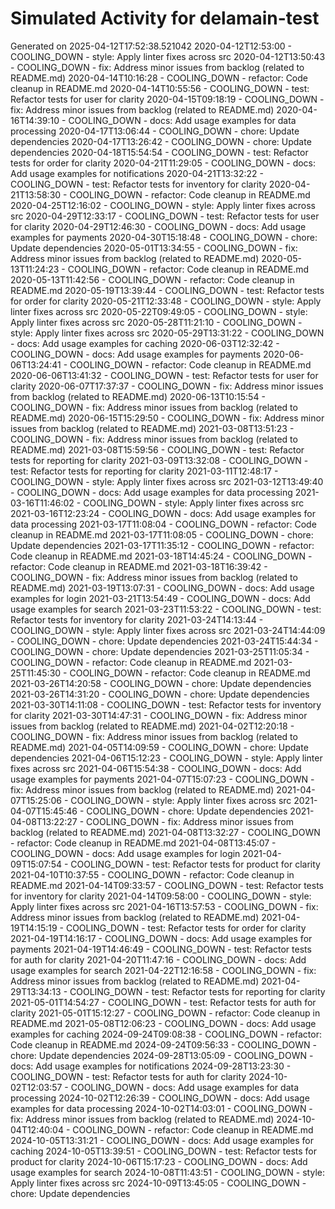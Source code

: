 # Simulated Activity for delamain-test
Generated on 2025-04-12T17:52:38.521042
2020-04-12T12:53:00 - COOLING_DOWN - style: Apply linter fixes across src
2020-04-12T13:50:43 - COOLING_DOWN - fix: Address minor issues from backlog (related to README.md)
2020-04-14T10:16:28 - COOLING_DOWN - refactor: Code cleanup in README.md
2020-04-14T10:55:56 - COOLING_DOWN - test: Refactor tests for user for clarity
2020-04-15T09:18:19 - COOLING_DOWN - fix: Address minor issues from backlog (related to README.md)
2020-04-16T14:39:10 - COOLING_DOWN - docs: Add usage examples for data processing
2020-04-17T13:06:44 - COOLING_DOWN - chore: Update dependencies
2020-04-17T13:26:42 - COOLING_DOWN - chore: Update dependencies
2020-04-18T15:54:54 - COOLING_DOWN - test: Refactor tests for order for clarity
2020-04-21T11:29:05 - COOLING_DOWN - docs: Add usage examples for notifications
2020-04-21T13:32:22 - COOLING_DOWN - test: Refactor tests for inventory for clarity
2020-04-21T13:58:30 - COOLING_DOWN - refactor: Code cleanup in README.md
2020-04-25T12:16:02 - COOLING_DOWN - style: Apply linter fixes across src
2020-04-29T12:33:17 - COOLING_DOWN - test: Refactor tests for user for clarity
2020-04-29T12:46:30 - COOLING_DOWN - docs: Add usage examples for payments
2020-04-30T15:18:48 - COOLING_DOWN - chore: Update dependencies
2020-05-01T13:34:55 - COOLING_DOWN - fix: Address minor issues from backlog (related to README.md)
2020-05-13T11:24:23 - COOLING_DOWN - refactor: Code cleanup in README.md
2020-05-13T11:42:56 - COOLING_DOWN - refactor: Code cleanup in README.md
2020-05-19T13:39:44 - COOLING_DOWN - test: Refactor tests for order for clarity
2020-05-21T12:33:48 - COOLING_DOWN - style: Apply linter fixes across src
2020-05-22T09:49:05 - COOLING_DOWN - style: Apply linter fixes across src
2020-05-28T11:21:10 - COOLING_DOWN - style: Apply linter fixes across src
2020-05-29T13:31:22 - COOLING_DOWN - docs: Add usage examples for caching
2020-06-03T12:32:42 - COOLING_DOWN - docs: Add usage examples for payments
2020-06-06T13:24:41 - COOLING_DOWN - refactor: Code cleanup in README.md
2020-06-06T13:41:32 - COOLING_DOWN - test: Refactor tests for user for clarity
2020-06-07T17:37:37 - COOLING_DOWN - fix: Address minor issues from backlog (related to README.md)
2020-06-13T10:15:54 - COOLING_DOWN - fix: Address minor issues from backlog (related to README.md)
2020-06-15T15:29:50 - COOLING_DOWN - fix: Address minor issues from backlog (related to README.md)
2021-03-08T13:51:23 - COOLING_DOWN - fix: Address minor issues from backlog (related to README.md)
2021-03-08T15:59:56 - COOLING_DOWN - test: Refactor tests for reporting for clarity
2021-03-09T13:32:08 - COOLING_DOWN - test: Refactor tests for reporting for clarity
2021-03-11T12:48:17 - COOLING_DOWN - style: Apply linter fixes across src
2021-03-12T13:49:40 - COOLING_DOWN - docs: Add usage examples for data processing
2021-03-16T11:46:02 - COOLING_DOWN - style: Apply linter fixes across src
2021-03-16T12:23:24 - COOLING_DOWN - docs: Add usage examples for data processing
2021-03-17T11:08:04 - COOLING_DOWN - refactor: Code cleanup in README.md
2021-03-17T11:08:05 - COOLING_DOWN - chore: Update dependencies
2021-03-17T11:35:12 - COOLING_DOWN - refactor: Code cleanup in README.md
2021-03-18T14:45:24 - COOLING_DOWN - refactor: Code cleanup in README.md
2021-03-18T16:39:42 - COOLING_DOWN - fix: Address minor issues from backlog (related to README.md)
2021-03-19T13:07:31 - COOLING_DOWN - docs: Add usage examples for login
2021-03-21T13:54:49 - COOLING_DOWN - docs: Add usage examples for search
2021-03-23T11:53:22 - COOLING_DOWN - test: Refactor tests for inventory for clarity
2021-03-24T14:13:44 - COOLING_DOWN - style: Apply linter fixes across src
2021-03-24T14:44:09 - COOLING_DOWN - chore: Update dependencies
2021-03-24T15:44:34 - COOLING_DOWN - chore: Update dependencies
2021-03-25T11:05:34 - COOLING_DOWN - refactor: Code cleanup in README.md
2021-03-25T11:45:30 - COOLING_DOWN - refactor: Code cleanup in README.md
2021-03-26T14:20:58 - COOLING_DOWN - chore: Update dependencies
2021-03-26T14:31:20 - COOLING_DOWN - chore: Update dependencies
2021-03-30T14:11:08 - COOLING_DOWN - test: Refactor tests for inventory for clarity
2021-03-30T14:47:31 - COOLING_DOWN - fix: Address minor issues from backlog (related to README.md)
2021-04-02T12:20:18 - COOLING_DOWN - fix: Address minor issues from backlog (related to README.md)
2021-04-05T14:09:59 - COOLING_DOWN - chore: Update dependencies
2021-04-06T15:12:23 - COOLING_DOWN - style: Apply linter fixes across src
2021-04-06T15:54:38 - COOLING_DOWN - docs: Add usage examples for payments
2021-04-07T15:07:23 - COOLING_DOWN - fix: Address minor issues from backlog (related to README.md)
2021-04-07T15:25:06 - COOLING_DOWN - style: Apply linter fixes across src
2021-04-07T15:45:46 - COOLING_DOWN - chore: Update dependencies
2021-04-08T13:22:27 - COOLING_DOWN - fix: Address minor issues from backlog (related to README.md)
2021-04-08T13:32:27 - COOLING_DOWN - refactor: Code cleanup in README.md
2021-04-08T13:45:07 - COOLING_DOWN - docs: Add usage examples for login
2021-04-09T15:07:54 - COOLING_DOWN - test: Refactor tests for product for clarity
2021-04-10T10:37:55 - COOLING_DOWN - refactor: Code cleanup in README.md
2021-04-14T09:33:57 - COOLING_DOWN - test: Refactor tests for inventory for clarity
2021-04-14T09:58:00 - COOLING_DOWN - style: Apply linter fixes across src
2021-04-16T13:57:53 - COOLING_DOWN - fix: Address minor issues from backlog (related to README.md)
2021-04-19T14:15:19 - COOLING_DOWN - test: Refactor tests for order for clarity
2021-04-19T14:16:17 - COOLING_DOWN - docs: Add usage examples for payments
2021-04-19T14:46:49 - COOLING_DOWN - test: Refactor tests for auth for clarity
2021-04-20T11:47:16 - COOLING_DOWN - docs: Add usage examples for search
2021-04-22T12:16:58 - COOLING_DOWN - fix: Address minor issues from backlog (related to README.md)
2021-04-29T13:34:13 - COOLING_DOWN - test: Refactor tests for reporting for clarity
2021-05-01T14:54:27 - COOLING_DOWN - test: Refactor tests for auth for clarity
2021-05-01T15:12:27 - COOLING_DOWN - refactor: Code cleanup in README.md
2021-05-08T12:06:23 - COOLING_DOWN - docs: Add usage examples for caching
2024-09-24T09:08:38 - COOLING_DOWN - refactor: Code cleanup in README.md
2024-09-24T09:56:33 - COOLING_DOWN - chore: Update dependencies
2024-09-28T13:05:09 - COOLING_DOWN - docs: Add usage examples for notifications
2024-09-28T13:23:30 - COOLING_DOWN - test: Refactor tests for auth for clarity
2024-10-02T12:03:57 - COOLING_DOWN - docs: Add usage examples for data processing
2024-10-02T12:26:39 - COOLING_DOWN - docs: Add usage examples for data processing
2024-10-02T14:03:01 - COOLING_DOWN - fix: Address minor issues from backlog (related to README.md)
2024-10-04T12:40:04 - COOLING_DOWN - refactor: Code cleanup in README.md
2024-10-05T13:31:21 - COOLING_DOWN - docs: Add usage examples for caching
2024-10-05T13:39:51 - COOLING_DOWN - test: Refactor tests for product for clarity
2024-10-06T15:17:23 - COOLING_DOWN - docs: Add usage examples for search
2024-10-08T11:43:51 - COOLING_DOWN - style: Apply linter fixes across src
2024-10-09T13:45:05 - COOLING_DOWN - chore: Update dependencies
